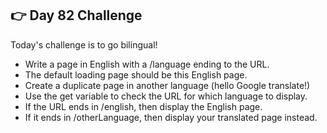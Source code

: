 ## 👉 Day 82 Challenge
Today's challenge is to go bilingual!

- Write a page in English with a /language ending to the URL.
- The default loading page should be this English page.
- Create a duplicate page in another language (hello Google translate!)
- Use the get variable to check the URL for which language to display.
- If the URL ends in /english, then display the English page.
- If it ends in /otherLanguage, then display your translated page instead.

